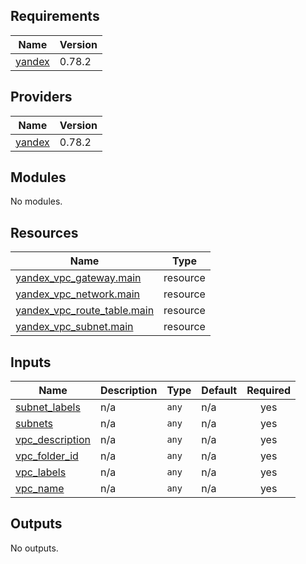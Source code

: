 <!-- BEGIN_TF_DOCS -->
## Requirements

| Name | Version |
|------|---------|
| <a name="requirement_yandex"></a> [yandex](#requirement\_yandex) | 0.78.2 |

## Providers

| Name | Version |
|------|---------|
| <a name="provider_yandex"></a> [yandex](#provider\_yandex) | 0.78.2 |

## Modules

No modules.

## Resources

| Name | Type |
|------|------|
| [yandex_vpc_gateway.main](https://registry.terraform.io/providers/yandex-cloud/yandex/0.78.2/docs/resources/vpc_gateway) | resource |
| [yandex_vpc_network.main](https://registry.terraform.io/providers/yandex-cloud/yandex/0.78.2/docs/resources/vpc_network) | resource |
| [yandex_vpc_route_table.main](https://registry.terraform.io/providers/yandex-cloud/yandex/0.78.2/docs/resources/vpc_route_table) | resource |
| [yandex_vpc_subnet.main](https://registry.terraform.io/providers/yandex-cloud/yandex/0.78.2/docs/resources/vpc_subnet) | resource |

## Inputs

| Name | Description | Type | Default | Required |
|------|-------------|------|---------|:--------:|
| <a name="input_subnet_labels"></a> [subnet\_labels](#input\_subnet\_labels) | n/a | `any` | n/a | yes |
| <a name="input_subnets"></a> [subnets](#input\_subnets) | n/a | `any` | n/a | yes |
| <a name="input_vpc_description"></a> [vpc\_description](#input\_vpc\_description) | n/a | `any` | n/a | yes |
| <a name="input_vpc_folder_id"></a> [vpc\_folder\_id](#input\_vpc\_folder\_id) | n/a | `any` | n/a | yes |
| <a name="input_vpc_labels"></a> [vpc\_labels](#input\_vpc\_labels) | n/a | `any` | n/a | yes |
| <a name="input_vpc_name"></a> [vpc\_name](#input\_vpc\_name) | n/a | `any` | n/a | yes |

## Outputs

No outputs.
<!-- END_TF_DOCS -->